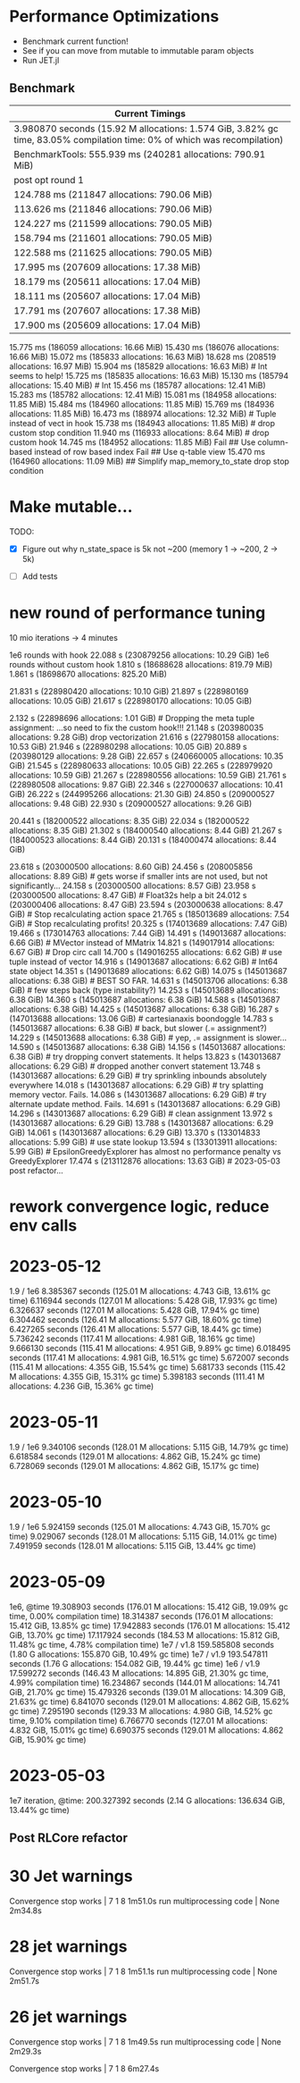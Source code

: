 # Performance Optimizations

- Benchmark current function!
- See if you can move from mutable to immutable param objects
- Run JET.jl


## Benchmark

| Current Timings |
| -- |
| 3.980870 seconds (15.92 M allocations: 1.574 GiB, 3.82% gc time, 83.05% compilation time: 0% of which was recompilation) |
| BenchmarkTools: 555.939 ms (240281 allocations: 790.91 MiB) |
| post opt round 1 |
| 124.788 ms (211847 allocations: 790.06 MiB) |
| 113.626 ms (211846 allocations: 790.06 MiB) |
| 124.227 ms (211599 allocations: 790.05 MiB) |
| 158.794 ms (211601 allocations: 790.05 MiB) |
| 122.588 ms (211625 allocations: 790.05 MiB) |
| 17.995 ms (207609 allocations: 17.38 MiB) |
| 18.179 ms (205611 allocations: 17.04 MiB) |
| 18.111 ms (205607 allocations: 17.04 MiB) |
| 17.791 ms (207607 allocations: 17.38 MiB) |
| 17.900 ms (205609 allocations: 17.04 MiB) |


15.775 ms (186059 allocations: 16.66 MiB)
15.430 ms (186076 allocations: 16.66 MiB)
15.072 ms (185833 allocations: 16.63 MiB)
18.628 ms (208519 allocations: 16.97 MiB)
15.904 ms (185829 allocations: 16.63 MiB) # Int seems to help!
15.725 ms (185835 allocations: 16.63 MiB)
15.130 ms (185794 allocations: 15.40 MiB) # Int
15.456 ms (185787 allocations: 12.41 MiB)
15.283 ms (185782 allocations: 12.41 MiB)
15.081 ms (184958 allocations: 11.85 MiB)
15.484 ms (184960 allocations: 11.85 MiB)
15.769 ms (184936 allocations: 11.85 MiB)
16.473 ms (188974 allocations: 12.32 MiB) # Tuple instead of vect in hook
15.738 ms (184943 allocations: 11.85 MiB) # drop custom stop condition
11.940 ms (116933 allocations: 8.64 MiB) # drop custom hook
14.745 ms (184952 allocations: 11.85 MiB)
Fail ## Use column-based instead of row based index
Fail ## Use q-table view
15.470 ms (164960 allocations: 11.09 MiB) ## Simplify map_memory_to_state
drop stop condition

# Make mutable...
TODO:
- [x] Figure out why n_state_space is 5k not ~200 (memory 1 -> ~200, 2 -> 5k)
- [ ] Add tests



# new round of performance tuning

10 mio iterations -> 4 minutes

 1e6 rounds with hook  22.088 s (230879256 allocations: 10.29 GiB)
 1e6 rounds without custom hook 1.810 s (18688628 allocations: 819.79 MiB)
  1.861 s (18698670 allocations: 825.20 MiB)
  
21.831 s (228980420 allocations: 10.10 GiB)
21.897 s (228980169 allocations: 10.05 GiB)
21.617 s (228980170 allocations: 10.05 GiB)

2.132 s (22898696 allocations: 1.01 GiB) # Dropping the meta tuple assignment:
 ...so need to fix the custom hook!!!
21.148 s (203980035 allocations: 9.28 GiB) drop vectorization
21.616 s (227980158 allocations: 10.53 GiB)
21.946 s (228980298 allocations: 10.05 GiB)
20.889 s (203980129 allocations: 9.28 GiB)
22.657 s (240660005 allocations: 10.35 GiB)
21.545 s (228980633 allocations: 10.05 GiB)
22.265 s (228979920 allocations: 10.59 GiB)
21.267 s (228980556 allocations: 10.59 GiB)
21.761 s (228980508 allocations: 9.87 GiB)
22.346 s (227000637 allocations: 10.41 GiB)
26.222 s (244995266 allocations: 21.30 GiB)
24.850 s (209000527 allocations: 9.48 GiB)
22.930 s (209000527 allocations: 9.26 GiB)

20.441 s (182000522 allocations: 8.35 GiB)
22.034 s (182000522 allocations: 8.35 GiB)
21.302 s (184000540 allocations: 8.44 GiB)
21.267 s (184000523 allocations: 8.44 GiB)
20.131 s (184000474 allocations: 8.44 GiB)

23.618 s (203000500 allocations: 8.60 GiB)
24.456 s (208005856 allocations: 8.89 GiB) # gets worse if smaller ints are not used, but not significantly...
24.158 s (203000500 allocations: 8.57 GiB)
23.958 s (203000500 allocations: 8.47 GiB) # Float32s help a bit
24.012 s (203000406 allocations: 8.47 GiB)
23.594 s (203000638 allocations: 8.47 GiB) # Stop recalculating action space
21.765 s (185013689 allocations: 7.54 GiB) # Stop recalculating profits!
20.325 s (174013689 allocations: 7.47 GiB)
19.466 s (173014763 allocations: 7.44 GiB)
14.491 s (149013687 allocations: 6.66 GiB) # MVector instead of MMatrix
14.821 s (149017914 allocations: 6.67 GiB) # Drop circ call
14.700 s (149016255 allocations: 6.62 GiB) # use tuple instead of vector
14.916 s (149013687 allocations: 6.62 GiB) # Int64 state object
14.351 s (149013689 allocations: 6.62 GiB)
14.075 s (145013687 allocations: 6.38 GiB) # BEST SO FAR.
14.631 s (145013706 allocations: 6.38 GiB) # few steps back (type instability?)
14.253 s (145013689 allocations: 6.38 GiB)
14.360 s (145013687 allocations: 6.38 GiB)
14.588 s (145013687 allocations: 6.38 GiB)
14.425 s (145013687 allocations: 6.38 GiB)
16.287 s (147013688 allocations: 13.06 GiB) # cartesianaxis boondoggle
14.783 s (145013687 allocations: 6.38 GiB)   # back, but slower (.= assignment?)
14.229 s (145013688 allocations: 6.38 GiB) # yep, .= assignment is slower...
14.590 s (145013687 allocations: 6.38 GiB)
14.156 s (145013687 allocations: 6.38 GiB) # try dropping convert statements. It helps
13.823 s (143013687 allocations: 6.29 GiB) # dropped another convert statement
13.748 s (143013687 allocations: 6.29 GiB) # try sprinkling inbounds absolutely everywhere
14.018 s (143013687 allocations: 6.29 GiB) # try splatting memory vector. Fails.
14.086 s (143013687 allocations: 6.29 GiB) # try alternate update method. Fails.
14.691 s (143013687 allocations: 6.29 GiB)
14.296 s (143013687 allocations: 6.29 GiB) # clean assignment
13.972 s (143013687 allocations: 6.29 GiB)
13.788 s (143013687 allocations: 6.29 GiB)
14.061 s (143013687 allocations: 6.29 GiB)
13.370 s (133014833 allocations: 5.99 GiB) # use state lookup
13.594 s (133013911 allocations: 5.99 GiB) # EpsilonGreedyExplorer has almost no performance penalty vs GreedyExplorer
17.474 s (213112876 allocations: 13.63 GiB) # 2023-05-03 post refactor...

# rework convergence logic, reduce env calls

# 2023-05-12
1.9 / 1e6
8.385367 seconds (125.01 M allocations: 4.743 GiB, 13.61% gc time)
6.116944 seconds (127.01 M allocations: 5.428 GiB, 17.93% gc time)
6.326637 seconds (127.01 M allocations: 5.428 GiB, 17.94% gc time)
6.304462 seconds (126.41 M allocations: 5.577 GiB, 18.60% gc time)
6.427265 seconds (126.41 M allocations: 5.577 GiB, 18.44% gc time)
5.736242 seconds (117.41 M allocations: 4.981 GiB, 18.16% gc time)
9.666130 seconds (115.41 M allocations: 4.951 GiB, 9.89% gc time)
6.018495 seconds (117.41 M allocations: 4.981 GiB, 16.51% gc time)
5.672007 seconds (115.41 M allocations: 4.355 GiB, 15.54% gc time)
5.681733 seconds (115.42 M allocations: 4.355 GiB, 15.31% gc time)
5.398183 seconds (111.41 M allocations: 4.236 GiB, 15.36% gc time)

# 2023-05-11
1.9 / 1e6
9.340106 seconds (128.01 M allocations: 5.115 GiB, 14.79% gc time)
6.618584 seconds (129.01 M allocations: 4.862 GiB, 15.24% gc time)
6.728069 seconds (129.01 M allocations: 4.862 GiB, 15.17% gc time)

# 2023-05-10
1.9 / 1e6
5.924159 seconds (125.01 M allocations: 4.743 GiB, 15.70% gc time)
9.029067 seconds (128.01 M allocations: 5.115 GiB, 14.01% gc time)
7.491959 seconds (128.01 M allocations: 5.115 GiB, 13.44% gc time)

# 2023-05-09
1e6, @time
19.308903 seconds (176.01 M allocations: 15.412 GiB, 19.09% gc time, 0.00% compilation time)
18.314387 seconds (176.01 M allocations: 15.412 GiB, 13.85% gc time)
17.942883 seconds (176.01 M allocations: 15.412 GiB, 13.70% gc time)
17.117924 seconds (184.53 M allocations: 15.812 GiB, 11.48% gc time, 4.78% compilation time)
1e7 / v1.8
159.585808 seconds (1.80 G allocations: 155.870 GiB, 10.49% gc time)
1e7 / v1.9
193.547811 seconds (1.76 G allocations: 154.082 GiB, 19.44% gc time)
1e6 / v1.9
17.599272 seconds (146.43 M allocations: 14.895 GiB, 21.30% gc time, 4.99% compilation time)
16.234867 seconds (144.01 M allocations: 14.741 GiB, 21.70% gc time)
15.479326 seconds (139.01 M allocations: 14.309 GiB, 21.63% gc time)
6.841070 seconds (129.01 M allocations: 4.862 GiB, 15.62% gc time)
7.295190 seconds (129.33 M allocations: 4.980 GiB, 14.52% gc time, 9.10% compilation time)
6.766770 seconds (127.01 M allocations: 4.832 GiB, 15.01% gc time)
6.690375 seconds (129.01 M allocations: 4.862 GiB, 15.90% gc time)

# 2023-05-03
1e7 iteration, @time:
200.327392 seconds (2.14 G allocations: 136.634 GiB, 13.44% gc time)

## Post RLCore refactor
# 30 Jet warnings
Convergence stop works |    7       1      8  1m51.0s
run multiprocessing code | None  2m34.8s
# 28 jet warnings

Convergence stop works |    7       1      8  1m51.1s
run multiprocessing code | None  2m51.7s
# 26 jet warnings

Convergence stop works |    7       1      8  1m49.5s
run multiprocessing code | None  2m29.3s

Convergence stop works |    7       1      8  6m27.4s
